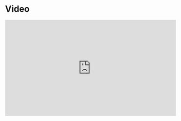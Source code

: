 













# Video

<iframe width="560" height="315" src="https://www.youtube.com/embed/AJiG3ykOxmY?start=1142" title="YouTube video player" frameborder="0" allow="accelerometer; autoplay; clipboard-write; encrypted-media; gyroscope; picture-in-picture; web-share" allowfullscreen></iframe>